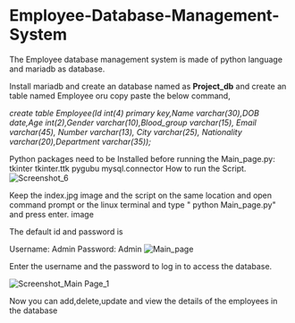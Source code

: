# Employee-Database-Management-System
The Employee database management system is made of python language and mariadb as database.

Install mariadb and create an database named as **Project_db** and create an table named Employee oru copy paste the below command,

_create table Employee(Id int(4) primary key,Name varchar(30),DOB date,Age int(2),Gender varchar(10),Blood_group varchar(15), Email varchar(45), Number varchar(13), City varchar(25), Nationality varchar(20),Department varchar(35));_

Python packages need to be Installed before running the Main_page.py:
tkinter
tkinter.ttk
pygubu
mysql.connector
How to run the Script.
![Screenshot_6](https://user-images.githubusercontent.com/79050624/151778741-2d6fdf1b-82ca-442b-8caf-46008737bd73.png)

Keep the index.jpg image and the script on the same location and open command prompt or the linux terminal and type " python Main_page.py" and press enter. image

The default id and password is

Username: Admin
Password: Admin
![Main_page](https://user-images.githubusercontent.com/79050624/151778624-5a12aec2-bc61-4116-85aa-3c3a08c4f8a5.png)


Enter the username and the password to log in to access the database.


![Screenshot_Main Page_1](https://user-images.githubusercontent.com/79050624/151778794-b04a35dc-3880-474b-96ef-67a107be1613.png)

Now you can add,delete,update and view the details of the employees in the database
